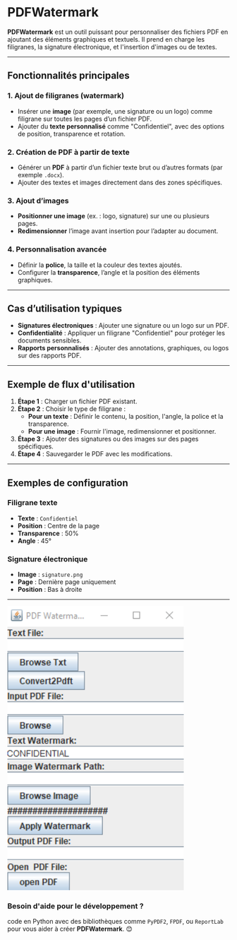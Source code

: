 # **PDFWatermark**

**PDFWatermark** est un outil puissant pour personnaliser des fichiers PDF en ajoutant des éléments graphiques et textuels. Il prend en charge les filigranes, la signature électronique, et l'insertion d'images ou de textes.

---
## **Fonctionnalités principales**

### 1. Ajout de filigranes (watermark)
- Insérer une **image** (par exemple, une signature ou un logo) comme filigrane sur toutes les pages d’un fichier PDF.
- Ajouter du **texte personnalisé** comme "Confidentiel", avec des options de position, transparence et rotation.

### 2. Création de PDF à partir de texte
- Générer un **PDF** à partir d’un fichier texte brut ou d’autres formats (par exemple `.docx`).
- Ajouter des textes et images directement dans des zones spécifiques.

### 3. Ajout d’images
- **Positionner une image** (ex. : logo, signature) sur une ou plusieurs pages.
- **Redimensionner** l’image avant insertion pour l’adapter au document.

### 4. Personnalisation avancée
- Définir la **police**, la taille et la couleur des textes ajoutés.
- Configurer la **transparence**, l’angle et la position des éléments graphiques.

---

## **Cas d’utilisation typiques**
- **Signatures électroniques** : Ajouter une signature ou un logo sur un PDF.
- **Confidentialité** : Appliquer un filigrane "Confidentiel" pour protéger les documents sensibles.
- **Rapports personnalisés** : Ajouter des annotations, graphiques, ou logos sur des rapports PDF.

---

## **Exemple de flux d'utilisation**

1. **Étape 1** : Charger un fichier PDF existant.
2. **Étape 2** : Choisir le type de filigrane :
   - **Pour un texte** : Définir le contenu, la position, l'angle, la police et la transparence.
   - **Pour une image** : Fournir l'image, redimensionner et positionner.
3. **Étape 3** : Ajouter des signatures ou des images sur des pages spécifiques.
4. **Étape 4** : Sauvegarder le PDF avec les modifications.

---

## **Exemples de configuration**

### Filigrane texte
- **Texte** : `Confidentiel`  
- **Position** : Centre de la page  
- **Transparence** : 50%  
- **Angle** : 45°  

### Signature électronique
- **Image** : `signature.png`  
- **Page** : Dernière page uniquement  
- **Position** : Bas à droite  

---
<img src="PDFWatermark/screenapp1.png" alt="Interface utilisateur" width="400">

### **Besoin d'aide pour le développement ?**
code en Python avec des bibliothèques comme `PyPDF2`, `FPDF`, ou `ReportLab` pour vous aider à créer  **PDFWatermark**. 😊

